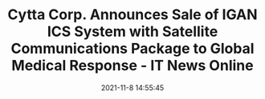 ---
"title": "Cytta Corp. Announces Sale of IGAN ICS System with Satellite Communications Package to Global Medical Response - IT News Online"
"date": "2021-11-8 14:55:45"
"feed_name": "GOOGLENEWSINDUSTRIAL"
"feed_website": "https://news.google.com/search?q=industrial%2Bincident&hl=en-US&gl=US&ceid=US:en"
"feed_rss": "https://news.google.com/rss/search?q=industrial%2Bincident&hl=en-US&gl=US&ceid=US:en"
"link": "http://www.itnewsonline.com/news/Cytta-Corp.-Announces-Sale-of-IGAN-ICS-System-with-Satellite-Communications-Package-to-Global-Medical-Response/6910"
"source": "{'href': 'http://www.itnewsonline.com', 'title': 'IT News Online'}"
"file": "_posts/2021-1-1-6fffca040d14921c8b00c5839942b48046381a63.md"
"accident": "0"
"drilling": "0"
"dead": "0"
"injured": "0"
"arrested": "0"
"place": "unknown place"
"where": "unknown site"
"causes": "unknown"
"place_uri": "unknown place"
---